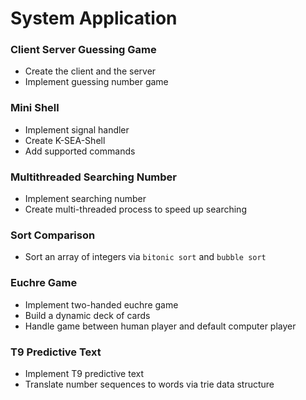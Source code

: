 # System Application

### Client Server Guessing Game
- Create the client and the server
- Implement guessing number game

### Mini Shell
- Implement signal handler
- Create K-SEA-Shell
- Add supported commands

### Multithreaded Searching Number
- Implement searching number
- Create multi-threaded process to speed up searching

### Sort Comparison
- Sort an array of integers via `bitonic sort` and `bubble sort`

### Euchre Game
- Implement two-handed euchre game
- Build a dynamic deck of cards
- Handle game between human player and default computer player

### T9 Predictive Text
- Implement T9 predictive text
- Translate number sequences to words via trie data structure
